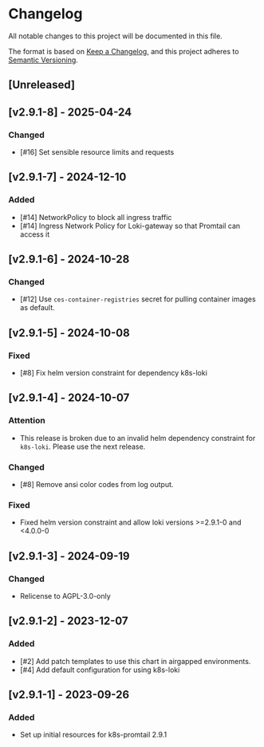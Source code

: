 # Changelog

All notable changes to this project will be documented in this file.

The format is based on [Keep a Changelog](https://keepachangelog.com/en/1.0.0/),
and this project adheres to [Semantic Versioning](https://semver.org/spec/v2.0.0.html).

## [Unreleased]

## [v2.9.1-8] - 2025-04-24
### Changed
- [#16] Set sensible resource limits and requests

## [v2.9.1-7] - 2024-12-10
### Added
- [#14] NetworkPolicy to block all ingress traffic
- [#14] Ingress Network Policy for Loki-gateway so that Promtail can access it

## [v2.9.1-6] - 2024-10-28
### Changed
- [#12] Use `ces-container-registries` secret for pulling container images as default.

## [v2.9.1-5] - 2024-10-08
### Fixed
- [#8] Fix helm version constraint for dependency k8s-loki

## [v2.9.1-4] - 2024-10-07

### Attention
- This release is broken due to an invalid helm dependency constraint for `k8s-loki`. Please use the next release.

### Changed
- [#8] Remove ansi color codes from log output.

### Fixed
- Fixed helm version constraint and allow loki versions >=2.9.1-0 and <4.0.0-0

## [v2.9.1-3] - 2024-09-19
### Changed
- Relicense to AGPL-3.0-only

## [v2.9.1-2] - 2023-12-07
### Added
- [#2] Add patch templates to use this chart in airgapped environments.
- [#4] Add default configuration for using k8s-loki

## [v2.9.1-1] - 2023-09-26
### Added
- Set up initial resources for k8s-promtail 2.9.1
